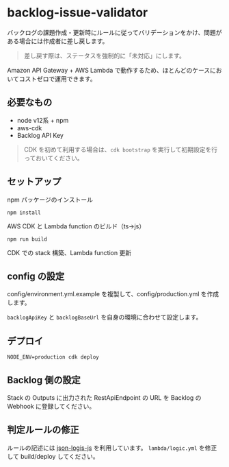# backlog-issue-validator

バックログの課題作成・更新時にルールに従ってバリデーションをかけ、問題がある場合には作成者に差し戻します。

> 差し戻す際は、ステータスを強制的に「未対応」にします。

Amazon API Gateway + AWS Lambda で動作するため、ほとんどのケースにおいてコストゼロで運用できます。

## 必要なもの

- node v12系 + npm
- aws-cdk
- Backlog API Key

> CDK を初めて利用する場合は、`cdk bootstrap` を実行して初期設定を行っておいてください。

## セットアップ

npm パッケージのインストール

```command-line
npm install
```

AWS CDK と Lambda function のビルド（ts->js）

```command-line
npm run build
```

CDK での stack 構築、Lambda function 更新

## config の設定

config/environment.yml.example を複製して、config/production.yml を作成します。

`backlogApiKey` と `backlogBaseUrl` を自身の環境に合わせて設定します。

## デプロイ

```command-line
NODE_ENV=production cdk deploy
```

## Backlog 側の設定

Stack の Outputs に出力された RestApiEndpoint の URL を Backlog の Webhook に登録してください。

## 判定ルールの修正

ルールの記述には [json-logis-js](https://www.npmjs.com/package/json-logic-js) を利用しています。
`lambda/logic.yml` を修正して build/deploy してください。
